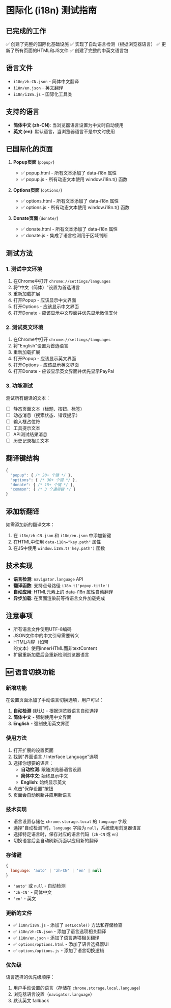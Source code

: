 # 国际化 (i18n) 测试指南

## 已完成的工作

✅ 创建了完整的国际化基础设施
✅ 实现了自动语言检测（根据浏览器语言）
✅ 更新了所有页面的HTML和JS文件
✅ 创建了完整的中英文语言包

## 语言文件

- `i18n/zh-CN.json` - 简体中文翻译
- `i18n/en.json` - 英文翻译  
- `i18n/i18n.js` - 国际化工具类

## 支持的语言

- **简体中文 (zh-CN)**: 当浏览器语言设置为中文时自动使用
- **英文 (en)**: 默认语言，当浏览器语言不是中文时使用

## 已国际化的页面

1. **Popup页面** (`popup/`)
   - ✅ popup.html - 所有文本添加了 data-i18n 属性
   - ✅ popup.js - 所有动态文本使用 window.i18n.t() 函数

2. **Options页面** (`options/`)
   - ✅ options.html - 所有文本添加了 data-i18n 属性
   - ✅ options.js - 所有动态文本使用 window.i18n.t() 函数

3. **Donate页面** (`donate/`)
   - ✅ donate.html - 所有文本添加了 data-i18n 属性
   - ✅ donate.js - 集成了语言检测用于区域判断

## 测试方法

### 1. 测试中文环境

1. 在Chrome中打开 `chrome://settings/languages`
2. 将"中文（简体）"设置为首选语言
3. 重新加载扩展
4. 打开Popup - 应该显示中文界面
5. 打开Options - 应该显示中文界面  
6. 打开Donate - 应该显示中文界面并优先显示微信支付

### 2. 测试英文环境

1. 在Chrome中打开 `chrome://settings/languages`
2. 将"English"设置为首选语言
3. 重新加载扩展
4. 打开Popup - 应该显示英文界面
5. 打开Options - 应该显示英文界面
6. 打开Donate - 应该显示英文界面并优先显示PayPal

### 3. 功能测试

测试所有翻译的文本：
- [ ] 静态页面文本（标题、按钮、标签）
- [ ] 动态消息（搜索状态、错误提示）
- [ ] 输入框占位符
- [ ] 工具提示文本
- [ ] API测试结果消息
- [ ] 历史记录相关文本

## 翻译键结构

```javascript
{
  "popup": { /* 20+ 个键 */ },
  "options": { /* 30+ 个键 */ },
  "donate": { /* 15+ 个键 */ },
  "common": { /* 3 个通用键 */ }
}
```

## 添加新翻译

如需添加新的翻译文本：

1. 在 `i18n/zh-CN.json` 和 `i18n/en.json` 中添加新键
2. 在HTML中使用 `data-i18n="key.path"` 属性
3. 在JS中使用 `window.i18n.t('key.path')` 函数

## 技术实现

- **语言检测**: `navigator.language` API
- **翻译函数**: 支持点号路径 `i18n.t('popup.title')`
- **自动应用**: HTML元素上的 data-i18n 属性自动翻译
- **异步加载**: 在页面渲染前等待语言文件加载完成

## 注意事项

- 所有语言文件使用UTF-8编码
- JSON文件中的中文引号需要转义
- HTML内容（如带<br>的文本）使用innerHTML而非textContent
- 扩展重新加载后会重新检测浏览器语言

## 🆕 语言切换功能

### 新增功能

在设置页面添加了手动语言切换选项，用户可以：

1. **自动检测** (默认) - 根据浏览器语言自动选择
2. **简体中文** - 强制使用中文界面
3. **English** - 强制使用英文界面

### 使用方法

1. 打开扩展的设置页面
2. 找到"界面语言 / Interface Language"选项
3. 选择你想要的语言：
   - **自动检测**: 跟随浏览器语言设置
   - **简体中文**: 始终显示中文
   - **English**: 始终显示英文
4. 点击"保存设置"按钮
5. 页面会自动刷新并应用新语言

### 技术实现

- 语言设置存储在 `chrome.storage.local` 的 `language` 字段
- 选择"自动检测"时，`language` 字段为 `null`，系统使用浏览器语言
- 选择特定语言时，保存对应的语言代码（`zh-CN` 或 `en`）
- 切换语言后会自动刷新页面以应用新的翻译

### 存储键

```javascript
{
  language: 'auto' | 'zh-CN' | 'en' | null
}
```

- `'auto'` 或 `null` - 自动检测
- `'zh-CN'` - 简体中文
- `'en'` - 英文

### 更新的文件

- ✅ `i18n/i18n.js` - 添加了 `setLocale()` 方法和存储检查
- ✅ `i18n/zh-CN.json` - 添加了语言选项相关翻译
- ✅ `i18n/en.json` - 添加了语言选项相关翻译
- ✅ `options/options.html` - 添加了语言选择器UI
- ✅ `options/options.js` - 添加了语言切换逻辑

### 优先级

语言选择的优先级顺序：

1. 用户手动设置的语言（存储在 `chrome.storage.local.language`）
2. 浏览器语言设置（`navigator.language`）
3. 默认英文 fallback
